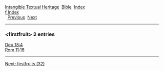 [Intangible Textual Heritage](../../index)  [Bible](../index) 
[Index](index)   
[f Index](_f_)  
  [Previous](c04265)  [Next](c04267) 

------------------------------------------------------------------------

### &lt;firstfruit&gt; 2 entries

[Deu 18:4](../kjv/deu018.htm#004)  
[Rom 11:16](../kjv/rom011.htm#016)  

------------------------------------------------------------------------

[Next: firstfruits (32)](c04267)
